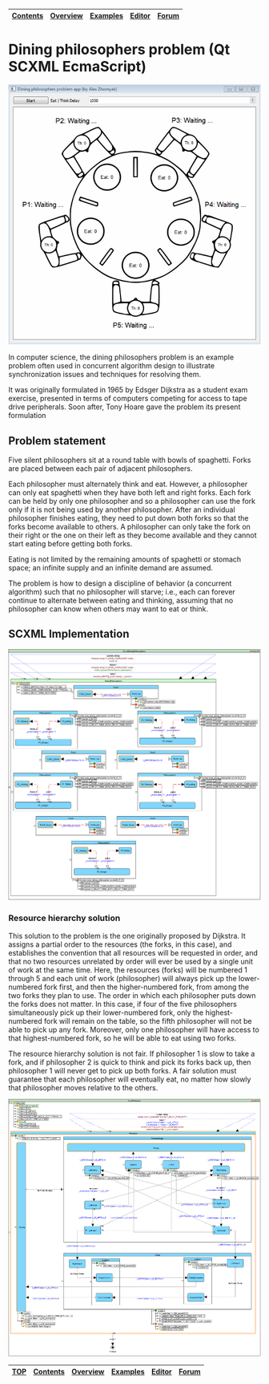 <a name="top-anchor"/>

| [Contents](../../../README.md#table-of-contents) | [Overview](../../../README.md#scxml-overview) | [Examples](../../README.md) | [Editor](https://alexzhornyak.github.io/ScxmlEditor-Tutorial/) | [Forum](https://github.com/alexzhornyak/SCXML-tutorial/discussions) |
|---|---|---|---|---|

# Dining philosophers problem (Qt SCXML EcmaScript)
![AppImg](../../../Images/DiningPhilosophers_Img.gif)

In computer science, the dining philosophers problem is an example problem often used in concurrent algorithm design to illustrate synchronization issues and techniques for resolving them.

It was originally formulated in 1965 by Edsger Dijkstra as a student exam exercise, presented in terms of computers competing for access to tape drive peripherals. Soon after, Tony Hoare gave the problem its present formulation

## Problem statement
Five silent philosophers sit at a round table with bowls of spaghetti. Forks are placed between each pair of adjacent philosophers.

Each philosopher must alternately think and eat. However, a philosopher can only eat spaghetti when they have both left and right forks. Each fork can be held by only one philosopher and so a philosopher can use the fork only if it is not being used by another philosopher. After an individual philosopher finishes eating, they need to put down both forks so that the forks become available to others. A philosopher can only take the fork on their right or the one on their left as they become available and they cannot start eating before getting both forks.

Eating is not limited by the remaining amounts of spaghetti or stomach space; an infinite supply and an infinite demand are assumed.

The problem is how to design a discipline of behavior (a concurrent algorithm) such that no philosopher will starve; i.e., each can forever continue to alternate between eating and thinking, assuming that no philosopher can know when others may want to eat or think.

## SCXML Implementation
![mainMachine](../../../Images/machine_dining_philosphers.png) 

### Resource hierarchy solution
This solution to the problem is the one originally proposed by Dijkstra. It assigns a partial order to the resources (the forks, in this case), and establishes the convention that all resources will be requested in order, and that no two resources unrelated by order will ever be used by a single unit of work at the same time. Here, the resources (forks) will be numbered 1 through 5 and each unit of work (philosopher) will always pick up the lower-numbered fork first, and then the higher-numbered fork, from among the two forks they plan to use. The order in which each philosopher puts down the forks does not matter. In this case, if four of the five philosophers simultaneously pick up their lower-numbered fork, only the highest-numbered fork will remain on the table, so the fifth philosopher will not be able to pick up any fork. Moreover, only one philosopher will have access to that highest-numbered fork, so he will be able to eat using two forks.

The resource hierarchy solution is not fair. If philosopher 1 is slow to take a fork, and if philosopher 2 is quick to think and pick its forks back up, then philosopher 1 will never get to pick up both forks. A fair solution must guarantee that each philosopher will eventually eat, no matter how slowly that philosopher moves relative to the others.

![invokedMachine](../../../Images/sub_dining_philosopher.png) 

| [TOP](#top-anchor) | [Contents](../../../README.md#table-of-contents) | [Overview](../../../README.md#scxml-overview) | [Examples](../../README.md) | [Editor](https://alexzhornyak.github.io/ScxmlEditor-Tutorial/) | [Forum](https://github.com/alexzhornyak/SCXML-tutorial/discussions) |
|---|---|---|---|---|---|
